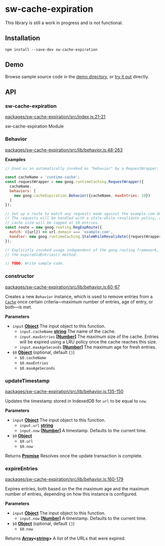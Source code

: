 # sw-cache-expiration

This library is still a work in progress and is not functional.

## Installation

`npm install --save-dev sw-cache-expiration`

## Demo

Browse sample source code in the [demo directory](https://github.com/GoogleChrome/sw-helpers/tree/future-of-sw-tooling/packages/sw-cache-expiration/demo), or
[try it out](https://googlechrome.github.io/sw-helpers/sw-cache-expiration/demo/) directly.

## API

<!-- Generated by documentation.js. Update this documentation by updating the source code. -->

### sw-cache-expiration

[packages/sw-cache-expiration/src/index.js:21-21](https://github.com/GoogleChrome/sw-helpers/blob/43dea0fe7c5c2dca3500b988667de8b9ead46a3a/packages/sw-cache-expiration/src/index.js#L21-L21 "Source code on GitHub")

sw-cache-expiration Module

### Behavior

[packages/sw-cache-expiration/src/lib/behavior.js:48-263](https://github.com/GoogleChrome/sw-helpers/blob/43dea0fe7c5c2dca3500b988667de8b9ead46a3a/packages/sw-cache-expiration/src/lib/behavior.js#L48-L263 "Source code on GitHub")

**Examples**

```javascript
// Used as an automatically invoked as "behavior" by a RequestWrapper:

const cacheName = 'runtime-cache';
const requestWrapper = new goog.runtimeCaching.RequestWrapper({
  cacheName,
  behaviors: [
    new goog.cacheExpiration.Behavior({cacheName, maxEntries: 10})
  ]
});

// Set up a route to match any requests made against the example.com domain.
// The requests will be handled with a stale-while-revalidate policy, and the
// cache size will be capped at 10 entries.
const route = new goog.routing.RegExpRoute({
  match: ({url}) => url.domain === 'example.com',
  handler: new goog.runtimeCaching.StaleWhileRevalidate({requestWrapper})
});
```

```javascript
// Explicitly invoked usage independent of the goog.routing framework, via
// the expireOldEntries() method:

// TODO: Write sample code.
```

### constructor

[packages/sw-cache-expiration/src/lib/behavior.js:60-67](https://github.com/GoogleChrome/sw-helpers/blob/43dea0fe7c5c2dca3500b988667de8b9ead46a3a/packages/sw-cache-expiration/src/lib/behavior.js#L60-L67 "Source code on GitHub")

Creates a new `Behavior` instance, which is used to remove entries from a
[`Cache`](https://developer.mozilla.org/en-US/docs/Web/API/Cache) once
certain criteria—maximum number of entries, age of entry, or both—is met.

**Parameters**

-   `input` **[Object](https://developer.mozilla.org/en-US/docs/Web/JavaScript/Reference/Global_Objects/Object)** The input object to this function.
    -   `input.cacheName` **[string](https://developer.mozilla.org/en-US/docs/Web/JavaScript/Reference/Global_Objects/String)** The name of the cache.
    -   `input.maxEntries` **\[[Number](https://developer.mozilla.org/en-US/docs/Web/JavaScript/Reference/Global_Objects/Number)]** The maximum size of the cache. Entries
               will be expired using a LRU policy once the cache reaches this size.
    -   `input.maxAgeSeconds` **\[[Number](https://developer.mozilla.org/en-US/docs/Web/JavaScript/Reference/Global_Objects/Number)]** The maximum age for fresh entries.
-   `$0` **[Object](https://developer.mozilla.org/en-US/docs/Web/JavaScript/Reference/Global_Objects/Object)**  (optional, default `{}`)
    -   `$0.cacheName`  
    -   `$0.maxEntries`  
    -   `$0.maxAgeSeconds`  

### updateTimestamp

[packages/sw-cache-expiration/src/lib/behavior.js:135-150](https://github.com/GoogleChrome/sw-helpers/blob/43dea0fe7c5c2dca3500b988667de8b9ead46a3a/packages/sw-cache-expiration/src/lib/behavior.js#L135-L150 "Source code on GitHub")

Updates the timestamp stored in IndexedDB for `url` to be equal to `now`.

**Parameters**

-   `input` **[Object](https://developer.mozilla.org/en-US/docs/Web/JavaScript/Reference/Global_Objects/Object)** The input object to this function.
    -   `input.url` **[string](https://developer.mozilla.org/en-US/docs/Web/JavaScript/Reference/Global_Objects/String)** 
    -   `input.now` **\[[Number](https://developer.mozilla.org/en-US/docs/Web/JavaScript/Reference/Global_Objects/Number)]** A timestamp. Defaults to the current time.
-   `$0` **[Object](https://developer.mozilla.org/en-US/docs/Web/JavaScript/Reference/Global_Objects/Object)** 
    -   `$0.url`  
    -   `$0.now`  

Returns **[Promise](https://developer.mozilla.org/en-US/docs/Web/JavaScript/Reference/Global_Objects/Promise)** Resolves once the update transaction is complete.

### expireEntries

[packages/sw-cache-expiration/src/lib/behavior.js:160-179](https://github.com/GoogleChrome/sw-helpers/blob/43dea0fe7c5c2dca3500b988667de8b9ead46a3a/packages/sw-cache-expiration/src/lib/behavior.js#L160-L179 "Source code on GitHub")

Expires entries, both based on the the maximum age and the maximum number
of entries, depending on how this instance is configured.

**Parameters**

-   `input` **[Object](https://developer.mozilla.org/en-US/docs/Web/JavaScript/Reference/Global_Objects/Object)** The input object to this function.
    -   `input.now` **\[[Number](https://developer.mozilla.org/en-US/docs/Web/JavaScript/Reference/Global_Objects/Number)]** A timestamp. Defaults to the current time.
-   `$0` **[Object](https://developer.mozilla.org/en-US/docs/Web/JavaScript/Reference/Global_Objects/Object)**  (optional, default `{}`)
    -   `$0.now`  

Returns **[Array](https://developer.mozilla.org/en-US/docs/Web/JavaScript/Reference/Global_Objects/Array)&lt;[string](https://developer.mozilla.org/en-US/docs/Web/JavaScript/Reference/Global_Objects/String)>** A list of the URLs that were expired.
